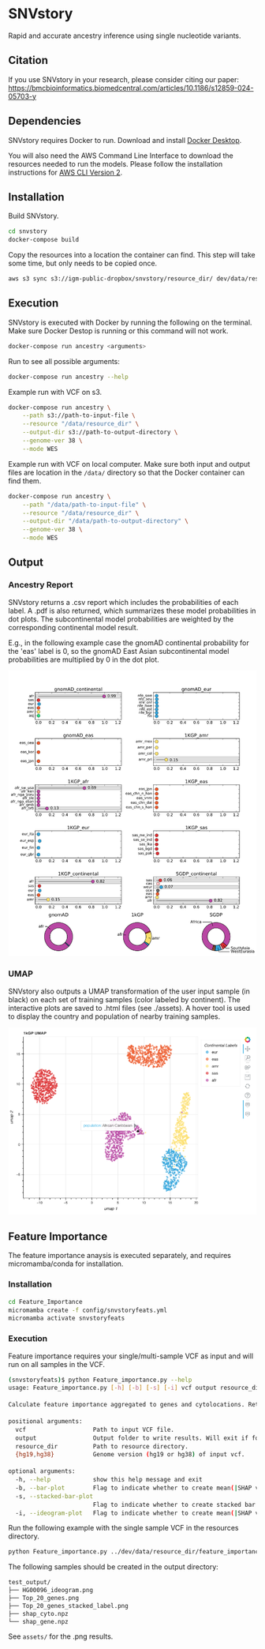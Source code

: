 # SNVstory
Rapid and accurate ancestry inference using single nucleotide variants.

## Citation

If you use SNVstory in your research, please consider citing our paper:
https://bmcbioinformatics.biomedcentral.com/articles/10.1186/s12859-024-05703-y


## Dependencies

SNVstory requires Docker to run. Download and install [Docker Desktop](https://docs.docker.com/get-docker/).

You will also need the AWS Command Line Interface to download the resources needed to run the models. Please follow the installation instructions for [AWS CLI Version 2](https://docs.aws.amazon.com/cli/latest/userguide/getting-started-install.html).

## Installation

Build SNVstory.
```bash
cd snvstory
docker-compose build
```

Copy the resources into a location the container can find. This step will take some time, but only needs to be copied once.
```bash
aws s3 sync s3://igm-public-dropbox/snvstory/resource_dir/ dev/data/resource_dir/ --no-sign-request
```

## Execution

SNVstory is executed with Docker by running the following on the terminal. Make sure Docker Destop is running or this command will not work.
```bash
docker-compose run ancestry <arguments>
```


Run to see all possible arguments:
```bash
docker-compose run ancestry --help
```

Example run with VCF on s3.
```bash
docker-compose run ancestry \
    --path s3://path-to-input-file \
    --resource "/data/resource_dir" \
    --output-dir s3://path-to-output-directory \
    --genome-ver 38 \
    --mode WES
```

Example run with VCF on local computer. Make sure both input and output files are location in the ```/data/``` directory so that the Docker container can find them.
```bash
docker-compose run ancestry \
    --path "/data/path-to-input-file" \
    --resource "/data/resource_dir" \
    --output-dir "/data/path-to-output-directory" \
    --genome-ver 38 \
    --mode WES
```

## Output

### Ancestry Report
SNVstory returns a .csv report which includes the probabilities of each label. A .pdf is also returned, which summarizes these model probabilities in dot plots. The subcontinental model probabilities are weighted by the corresponding continental model result. 

E.g., in the following example case the gnomAD continental probability for the 'eas' label is 0, so the gnomAD East Asian subcontinental model probabilities are multiplied by 0 in the dot plot.


![Example Report](assets/ExampleAncestryReport.svg)


### UMAP
SNVstory also outputs a UMAP transformation of the user input sample (in black) on each set of training samples (color labeled by continent). The interactive plots are saved to .html files (see ./assets). A hover tool is used to display the country and population of nearby training samples.

![Example Report](assets/Example_1kGP_umap.png)



## Feature Importance

The feature importance anaysis is executed separately, and requires micromamba/conda for installation.

### Installation

```bash
cd Feature_Importance
micromamba create -f config/snvstoryfeats.yml
micromamba activate snvstoryfeats
```

### Execution

Feature importance requires your single/multi-sample VCF as input and will run on all samples in the VCF.

```bash
(snvstoryfeats)$ python Feature_importance.py --help
usage: Feature_importance.py [-h] [-b] [-s] [-i] vcf output resource_dir {hg19,hg38}

Calculate feature importance aggregated to genes and cytolocations. Returns two .npz files with shap values. Optionally create summary plots.

positional arguments:
  vcf                   Path to input VCF file.
  output                Output folder to write results. Will exit if folder exists.
  resource_dir          Path to resource directory.
  {hg19,hg38}           Genome version (hg19 or hg38) of input vcf.

optional arguments:
  -h, --help            show this help message and exit
  -b, --bar-plot        Flag to indicate whether to create mean(|SHAP val|) bar plot. All samples in the VCF are aggregated together.
  -s, --stacked-bar-plot
                        Flag to indicate whether to create stacked bar plot. All samples in the VCF are aggregated together.
  -i, --ideogram-plot   Flag to indicate whether to create mean(|SHAP val|) bar plot. This will create a separate plot for each sample in the VCF.

```

Run the following example with the single sample VCF in the resources directory.

```bash
python Feature_importance.py ../dev/data/resource_dir/feature_importance/HG00096.example.vcf.gz test_output/ ../dev/data/resource_dir/ hg38 -b -s -i
```

The following samples should be created in the output directory:
```
test_output/
├── HG00096_ideogram.png
├── Top_20_genes.png
├── Top_20_genes_stacked_label.png
├── shap_cyto.npz
└── shap_gene.npz
```

See ```assets/``` for the .png results.






